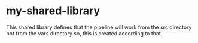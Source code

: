 # my-shared-library
This shared library defines that the pipeline will work from the src directory not from the vars directory so, this is created according to that.
